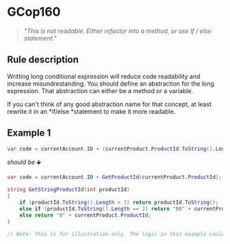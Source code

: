 ﻿# GCop160

> *"This is not readable. Either refactor into a method, or use If / else statement."*


## Rule description
Writting long conditional expression will reduce code readability and increase misundrestanding.
You should define an abstraction for the long expression. That abstraction can either be a method or a variable.

If you can't think of any good abstraction name for that concept, at least rewrite it in an *if/else *statement to make it more readable.


## Example 1
```csharp
var code = currentAccount.ID + (currentProduct.ProductId.ToString().Length > 3 ? currentProduct.ProductId.ToString() : (currentProduct.ProductId.ToString().Length == 2 ? "00" + currentProduct.ProductId : "0" + currentProduct.ProductId));
```
*should be* 🡻

```csharp
var code = currentAccount.ID + GetProductId(currentProduct.ProductId);

string GetStringProductId(int productId)
{
    if (productId.ToString().Length > 3) return productId.ToString();
    else if (productId.ToString().Length == 2) return "00" + currentProduct.ProductId;
    else return "0" + currentProduct.ProductId;
}

// Note: This is for illustration only. The logic in this example could be written in a cleaner way.
```
